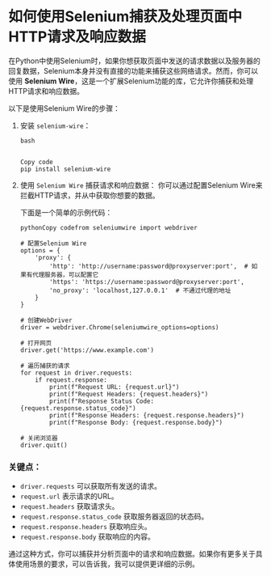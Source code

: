 # 如何使用Selenium捕获及处理页面中HTTP请求及响应数据

在Python中使用Selenium时，如果你想获取页面中发送的请求数据以及服务器的回复数据，Selenium本身并没有直接的功能来捕获这些网络请求。然而，你可以使用 **Selenium Wire**，这是一个扩展Selenium功能的库，它允许你捕获和处理HTTP请求和响应数据。

以下是使用Selenium Wire的步骤：

1. 安装 `selenium-wire`：

   ```
   bash
   
   
   Copy code
   pip install selenium-wire
   ```

2. 使用 `Selenium Wire` 捕获请求和响应数据： 你可以通过配置Selenium Wire来拦截HTTP请求，并从中获取你想要的数据。

   下面是一个简单的示例代码：

   ```
   pythonCopy codefrom seleniumwire import webdriver
   
   # 配置Selenium Wire
   options = {
       'proxy': {
           'http': 'http://username:password@proxyserver:port',  # 如果有代理服务器，可以配置它
           'https': 'https://username:password@proxyserver:port',
           'no_proxy': 'localhost,127.0.0.1'  # 不通过代理的地址
       }
   }
   
   # 创建WebDriver
   driver = webdriver.Chrome(seleniumwire_options=options)
   
   # 打开网页
   driver.get('https://www.example.com')
   
   # 遍历捕获的请求
   for request in driver.requests:
       if request.response:
           print(f"Request URL: {request.url}")
           print(f"Request Headers: {request.headers}")
           print(f"Response Status Code: {request.response.status_code}")
           print(f"Response Headers: {request.response.headers}")
           print(f"Response Body: {request.response.body}")
   
   # 关闭浏览器
   driver.quit()
   ```

### 关键点：

- `driver.requests` 可以获取所有发送的请求。
- `request.url` 表示请求的URL。
- `request.headers` 获取请求头。
- `request.response.status_code` 获取服务器返回的状态码。
- `request.response.headers` 获取响应头。
- `request.response.body` 获取响应的内容。

通过这种方式，你可以捕获并分析页面中的请求和响应数据。如果你有更多关于具体使用场景的要求，可以告诉我，我可以提供更详细的示例。
